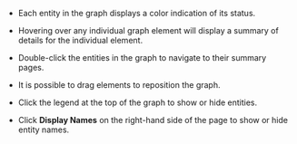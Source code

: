   - Each entity in the graph displays a color indication of its status.

  - Hovering over any individual graph element will display a summary of
    details for the individual element.

  - Double-click the entities in the graph to navigate to their summary
    pages.

  - It is possible to drag elements to reposition the graph.

  - Click the legend at the top of the graph to show or hide entities.

  - Click **Display Names** on the right-hand side of the page to show
    or hide entity names.
